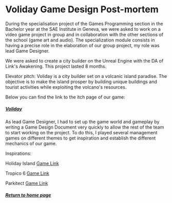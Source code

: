 # Voliday Game Design Post-mortem

During the specialisation project of the Games Programming section in the Bachelor year at the SAE Institute in Geneva, we were asked to work on a video game project in group and in collaboration with the other sections of the school (game art and audio). The specialization module consists in having a precise role in the elaboration of our group project, my role was lead Game Designer.

We were asked to create a city builder on the Unreal Engine with the DA of Link's Awakening. This project lasted 8 months.

Elevator pitch:
Voliday is a city builder set on a volcanic island paradise. The objective is to make the island prosper by building unique buildings and tourist activities while exploiting the volcano's resources.

Below you can find the link to the itch page of our game:
##### [Voliday](https://volcanoteam.itch.io/)

As lead Game Designer, I had to set up the game world and gameplay by writing a Game Design Document very quickly to allow the rest of the team to start working on the project. To do this, I played several management games on different themes to get inspiration and establish the different mechanics of our game.

Inspirations:

Holiday Island
[Game Link](https://www.abandonware-france.org/ltf_abandon/ltf_jeu.php?id=1647)


Tropico 6
[Game Link](https://store.steampowered.com/app/492720/Tropico_6/)


Parkitect
[Game Link](https://store.steampowered.com/app/453090/Parkitect/)


##### [Return to home page](https://sosolamojo.github.io/)
